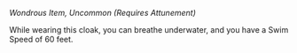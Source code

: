 _Wondrous Item, Uncommon (Requires Attunement)_

While wearing this cloak, you can breathe underwater, and you have a Swim Speed of 60 feet.